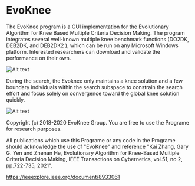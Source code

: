 # EvoKnee
The EvoKnee program is a GUI implementation for the Evolutionary Algorithm for Knee Based Multiple Criteria Decision Making. The program integrates several well-known multiple knee benchmark functions (DO2DK, DEB2DK, and DEB2DK2 ), which can be run on any Microsoft Windows platform. Interested researchers can download and validate the performance on their own.

![Alt text](https://github.com/MaOEA/EvoKnee/blob/master/Images/GUINew.jpg)

During the search, the Evoknee only maintains a knee solution and a few boundary individuals within the search subspace to constrain the search effort and focus solely on convergence toward the global knee solution quickly.

![Alt text](https://github.com/MaOEA/EvoKnee/blob/master/Images/ExperimentResult.jpg)

Copyright (c) 2018-2020 EvoKnee Group. You are free to use the Programe for research purposes.

All publications which use this Programe or any code in the Programe should acknowledge the use of "EvoKnee" and reference "Kai Zhang, Gary G. Yen and Zhenan He, Evolutionary Algorithm for Knee-Based Multiple Criteria Decision Making, IEEE Transactions on Cybernetics, vol.51, no.2, pp.722-735, 2021".

https://ieeexplore.ieee.org/document/8933061
